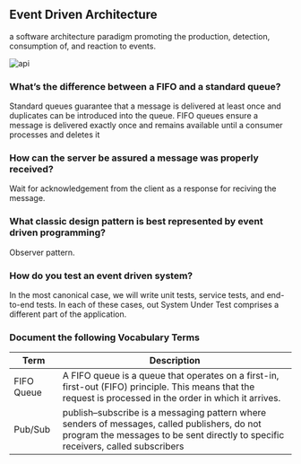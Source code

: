 ## Event Driven Architecture
 a software architecture paradigm promoting the production, detection, consumption of, and reaction to events.
 
![api](https://hazelcast.com/wp-content/uploads/2020/02/20_EventDrivenArchitecture.png)

### What’s the difference between a FIFO and a standard queue?
Standard queues guarantee that a message is delivered at least once and duplicates can be introduced into the queue. FIFO queues ensure a message is delivered exactly once and remains available until a consumer processes and deletes it
### How can the server be assured a message was properly received?
Wait for acknowledgement from the client as a response for reciving the message.
### What classic design pattern is best represented by event driven programming?
Observer pattern.
### How do you test an event driven system?
In the most canonical case, we will write unit tests, service tests, and end-to-end tests. 
In each of these cases, out System Under Test comprises a different part of the application.

### Document the following Vocabulary Terms

|Term|Description|
|----|----|
|FIFO Queue|A FIFO queue is a queue that operates on a first-in, first-out (FIFO) principle. This means that the request is processed in the order in which it arrives.|
|Pub/Sub|publish–subscribe is a messaging pattern where senders of messages, called publishers, do not program the messages to be sent directly to specific receivers, called subscribers|

